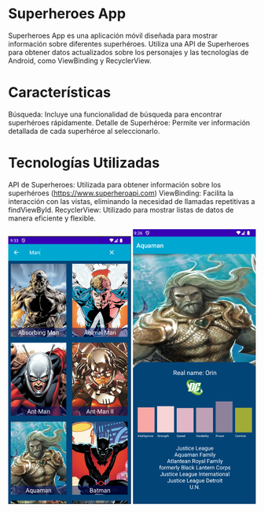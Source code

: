 # Superheroes App

Superheroes App es una aplicación móvil diseñada para mostrar información sobre diferentes superhéroes. 
Utiliza una API de Superheroes para obtener datos actualizados sobre los personajes y las tecnologías de Android, como ViewBinding y RecyclerView.

# Características

Búsqueda: Incluye una funcionalidad de búsqueda para encontrar superhéroes rápidamente.
Detalle de Superhéroe: Permite ver información detallada de cada superhéroe al seleccionarlo.

# Tecnologías Utilizadas

API de Superheroes: Utilizada para obtener información sobre los superhéroes (https://www.superheroapi.com)
ViewBinding: Facilita la interacción con las vistas, eliminando la necesidad de llamadas repetitivas a findViewById.
RecyclerView: Utilizado para mostrar listas de datos de manera eficiente y flexible.

<img src="https://github.com/icarpio/SuperHerosMobile/blob/main/Main.png" width="250"/> <img src="https://github.com/icarpio/SuperHerosMobile/blob/main/Detail.png" width="250"/>
